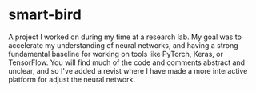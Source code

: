 # smart-bird

A project I worked on during my time at a research lab. My goal was to accelerate my understanding of neural networks, and having a strong fundamental baseline for working on tools like PyTorch, Keras, or TensorFlow. You will find much of the code and comments abstract and unclear, and so I've added a revist where I have made a more interactive platform for adjust the neural network.
